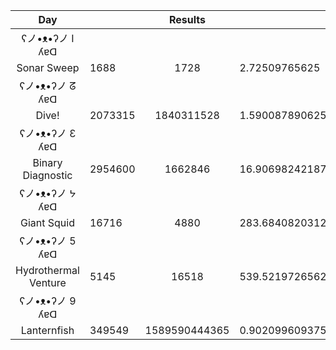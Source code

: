 |          Day          |                      |       Results        |                      |
|:-----:|----------|:--------:|-----------|
| ʕノ•ᴥ•ʔノ І ʎɐᗡ                |                      |                      |                      |
|           Sonar Sweep |         1688         |         1728         |    2.72509765625     |
| ʕノ•ᴥ•ʔノ ᘔ ʎɐᗡ                |                      |                      |                      |
|                 Dive! |       2073315        |      1840311528      |    1.590087890625    |
| ʕノ•ᴥ•ʔノ Ɛ ʎɐᗡ                |                      |                      |                      |
|     Binary Diagnostic |       2954600        |       1662846        |   16.906982421875    |
| ʕノ•ᴥ•ʔノ ᔭ ʎɐᗡ                |                      |                      |                      |
|           Giant Squid |        16716         |         4880         |   283.68408203125    |
| ʕノ•ᴥ•ʔノ 5 ʎɐᗡ                |                      |                      |                      |
|  Hydrothermal Venture |         5145         |        16518         |   539.52197265625    |
| ʕノ•ᴥ•ʔノ 9 ʎɐᗡ                |                      |                      |                      |
|           Lanternfish |        349549        |    1589590444365     |    0.902099609375    |